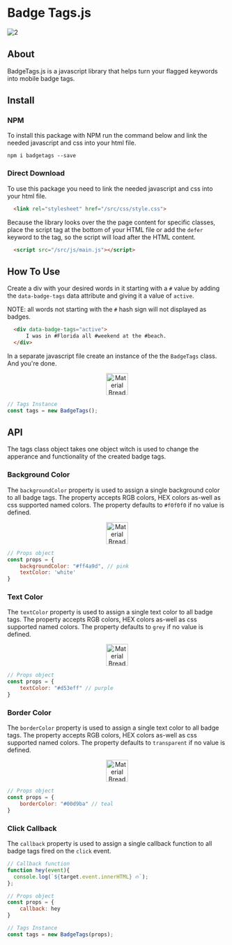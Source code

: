 
# Badge Tags.js
![2](https://user-images.githubusercontent.com/60890281/119446452-0c411000-bd61-11eb-87a1-9f9ef3b402b5.png)


## About
BadgeTags.js is a javascript library that helps turn your flagged keywords into mobile badge tags.

## Install
### NPM

To install this package with NPM run the command below and link the needed javascript and css into your html file.
```text
npm i badgetags --save
```

### Direct Download
To use this package you need to link the needed javascript and css into your html file.
```html
  <link rel="stylesheet" href="/src/css/style.css">
```
Because the library looks over the the page content for specific classes, place the script tag at the bottom of your HTML file or add the `defer` keyword to the tag, so the script will load after the HTML content.
```html
  <script src="/src/js/main.js"></script>
```

## How To Use
Create a div with your desired words in it starting with a `#` value by adding the `data-badge-tags` data attribute and giving it a value of `active`.

NOTE: all words not starting with the `#` hash sign will not displayed as badges.

```html
  <div data-badge-tags="active">
      I was in #Florida all #weekend at the #beach.    
  </div>
```

In a separate javascript file create an instance of the the `BadgeTags` class. And you're done. 



<p align="center">

  <img height="50" src="https://user-images.githubusercontent.com/60890281/119476429-a2d0f980-bd80-11eb-9106-ef7d4b66131e.png" alt="Material Bread logo">

</p>

```javascript
// Tags Instance
const tags = new BadgeTags();
```

## API
The tags class object takes one object witch is used to change the apperance and functionality of the created badge tags.



### Background Color
The `backgroundColor` property is used to assign a single background color to all badge tags. The property accepts RGB colors, HEX colors as-well as css supported named colors. The property defaults to `#f0f0f0` if no value is defined.

<p align="center">

  <img height="50" src="https://user-images.githubusercontent.com/60890281/119476427-a19fcc80-bd80-11eb-81ef-38d4076b54a0.png" alt="Material Bread logo">

</p>


```javascript
// Props object
const props = {
    backgroundColor: "#ff4a9d", // pink
    textColor: 'white'
}
```
### Text Color
The `textColor` property is used to assign a single text color to all badge tags. The property accepts RGB colors, HEX colors as-well as css supported named colors. The property defaults to `grey` if no value is defined.

<p align="center">

  <img height="50" src="https://user-images.githubusercontent.com/60890281/119476424-a06e9f80-bd80-11eb-9f67-1926961613cf.png" alt="Material Bread logo">

</p>

```javascript
// Props object
const props = {
    textColor: "#d53eff" // purple
}
```
### Border Color
The `borderColor` property is used to assign a single text color to all badge tags. The property accepts RGB colors, HEX colors as-well as css supported named colors. The property defaults to `transparent` if no value is defined.

<p align="center">

  <img height="50" src="https://user-images.githubusercontent.com/60890281/119476419-9f3d7280-bd80-11eb-9f81-6b6829318faa.png" alt="Material Bread logo">

</p>

```javascript
// Props object
const props = {
    borderColor: "#00d9ba" // teal
}
```

### Click Callback
The `callback` property is used to assign a single callback function to all badge tags fired on the `click` event.

```javascript
// Callback function
function hey(event){
  console.log(`${target.event.innerHTML} 🔥`);
};

// Props object
const props = {
    callback: hey
}

// Tags Instance
const tags = new BadgeTags(props);
```

